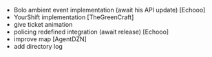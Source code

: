 - Bolo ambient event implementation (await his API update) [Echooo]
- YourShift implementation [TheGreenCraft]
- give ticket animation
- policing redefined integration (await release) [Echooo]
- improve map [AgentDZN]
- add directory log
